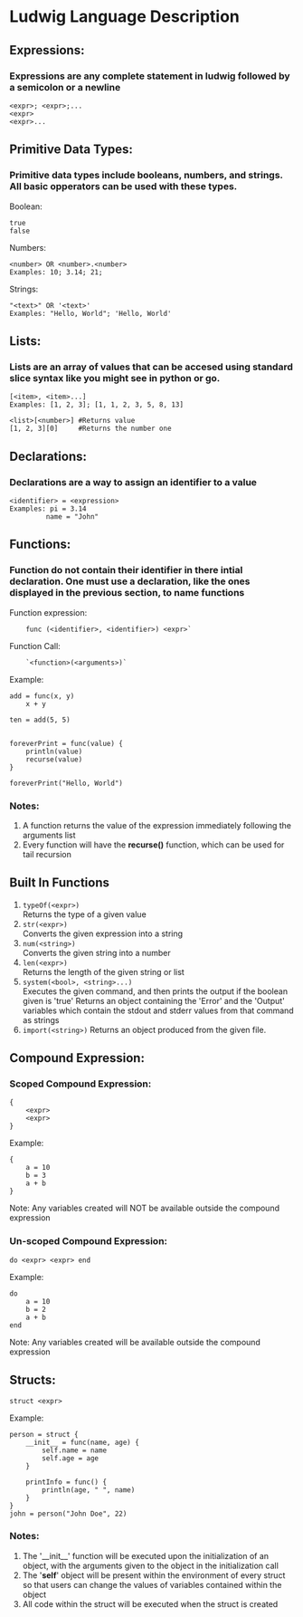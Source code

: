 # Ludwig Language Description
## Expressions:
### Expressions are any complete statement in ludwig followed by a semicolon or a newline
```
<expr>; <expr>;...
<expr>
<expr>...
```

## Primitive Data Types:
### Primitive data types include booleans, numbers, and strings. All basic opperators can be used with these types.

Boolean:
```
true
false
```
Numbers:
```
<number> OR <number>.<number>
Examples: 10; 3.14; 21;
```
Strings:
```
"<text>" OR '<text>'
Examples: "Hello, World"; 'Hello, World'
```

## Lists:
### Lists are an array of values that can be accesed using standard slice syntax like you might see in python or go.
```
[<item>, <item>...]
Examples: [1, 2, 3]; [1, 1, 2, 3, 5, 8, 13]

<list>[<number>] #Returns value
[1, 2, 3][0]     #Returns the number one
```

## Declarations:
### Declarations are a way to assign an identifier to a value
```
<identifier> = <expression>
Examples: pi = 3.14
         name = "John"
```

## Functions:
### Function do not contain their identifier in there intial declaration. One must use a declaration, like the ones displayed in the previous section, to name functions
Function expression:
```
    func (<identifier>, <identifier>) <expr>`
```
Function Call:
```
    `<function>(<arguments>)`
```
Example:
```
add = func(x, y)
    x + y

ten = add(5, 5)


foreverPrint = func(value) {
    println(value)
    recurse(value)
}

foreverPrint("Hello, World")
```
### Notes:
1) A function returns the value of the expression immediately following the
arguments list<br/>
2) Every function will have the __recurse()__ function, which can be used for tail recursion

## Built In Functions
1) `typeOf(<expr>)`              
    Returns the type of a given value
2) `str(<expr>)`   
    Converts the given expression into a string
3) `num(<string>)`   
    Converts the given string into a number
4) `len(<expr>)`  
    Returns the length of the given string or list
5) `system(<bool>, <string>...)`  
    Executes the given command, and then prints the output if the boolean given is 'true'
    Returns an object containing the 'Error' and the 'Output' variables which contain the
    stdout and stderr values from that command as strings
6) `import(<string>)`
    Returns an object produced from the given file.


## Compound Expression:
### Scoped Compound Expression:
```
{ 
    <expr> 
    <expr> 
}
```
Example:
```
{
    a = 10
    b = 3
    a + b
}
```
Note: Any variables created will NOT be available outside the compound expression

### Un-scoped Compound Expression:
```
do <expr> <expr> end
```
Example:
```
do
    a = 10
    b = 2
    a + b
end
```
Note: Any variables created will be available outside the compound expression

## Structs:
```
struct <expr>
```

Example:
```
person = struct {
    __init__ = func(name, age) {
        self.name = name
        self.age = age
    }

    printInfo = func() {
        println(age, " ", name)
    }
}
john = person("John Doe", 22)
```

### Notes:
1) The '__init\__' function will be executed upon the initialization of an object, with the arguments given to the object in the initialization call<br/>
2) The '__self__' object will be present within the environment of every struct so that users can change the values of variables contained within the object<br/>
3) All code within the struct will be executed when the struct is created






























